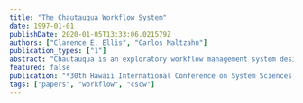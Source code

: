 ```yaml
---
title: "The Chautauqua Workflow System"
date: 1997-01-01
publishDate: 2020-01-05T13:33:06.021579Z
authors: ["Clarence E. Ellis", "Carlos Maltzahn"]
publication_types: ["1"]
abstract: "Chautauqua is an exploratory workflow management system designed and implemented within the Collaboration Technology Research group (CTRG) at the University of Colorado. This system represents a tightly knit merger of workflow technology and groupware technology. Chautauqua has been in test usage at the University of Colorado since 1995. This document discusses Chautauqua - its motivation, its design, and its implementation. Our emphasis here is on its novel features, and the techniques for implementing these features."
featured: false
publication: "*30th Hawaii International Conference on System Sciences, Information System Track*"
tags: ["papers", "workflow", "cscw"]
---
```


